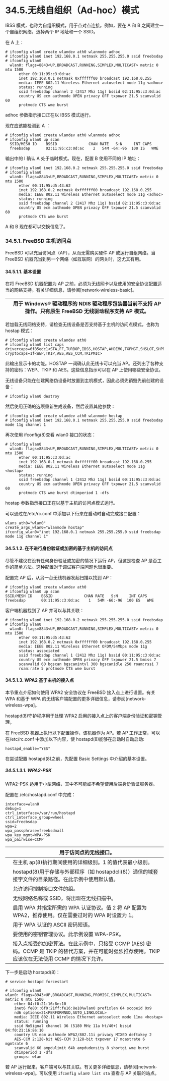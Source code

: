 # 34.5.无线自组织（Ad-hoc）模式

IBSS 模式，也称为自组织模式，用于点对点连接。例如，要在 A 和 B 之间建立一个自组织网络，选择两个 IP 地址和一个 SSID。

 在 A 上：

```
# ifconfig wlan0 create wlandev ath0 wlanmode adhoc
# ifconfig wlan0 inet 192.168.0.1 netmask 255.255.255.0 ssid freebsdap
# ifconfig wlan0
  wlan0: flags=8843<UP,BROADCAST,RUNNING,SIMPLEX,MULTICAST> metric 0 mtu 1500
	  ether 00:11:95:c3:0d:ac
	  inet 192.168.0.1 netmask 0xffffff00 broadcast 192.168.0.255
	  media: IEEE 802.11 Wireless Ethernet autoselect mode 11g <adhoc>
	  status: running
	  ssid freebsdap channel 2 (2417 Mhz 11g) bssid 02:11:95:c3:0d:ac
	  country US ecm authmode OPEN privacy OFF txpower 21.5 scanvalid 60
	  protmode CTS wme burst
```

adhoc 参数指示接口正在以 IBSS 模式运行。

现在应该能检测到 A ：

```
# ifconfig wlan0 create wlandev ath0 wlanmode adhoc
# ifconfig wlan0 up scan
  SSID/MESH ID    BSSID              CHAN RATE   S:N     INT CAPS
  freebsdap       02:11:95:c3:0d:ac    2   54M -64:-96  100 IS   WME
```

输出中的 I 确认 A 处于临时模式。现在，配置 B 使用不同的 IP 地址：

```
# ifconfig wlan0 inet 192.168.0.2 netmask 255.255.255.0 ssid freebsdap
# ifconfig wlan0
  wlan0: flags=8843<UP,BROADCAST,RUNNING,SIMPLEX,MULTICAST> metric 0 mtu 1500
	  ether 00:11:95:d5:43:62
	  inet 192.168.0.2 netmask 0xffffff00 broadcast 192.168.0.255
	  media: IEEE 802.11 Wireless Ethernet autoselect mode 11g <adhoc>
	  status: running
	  ssid freebsdap channel 2 (2417 Mhz 11g) bssid 02:11:95:c3:0d:ac
	  country US ecm authmode OPEN privacy OFF txpower 21.5 scanvalid 60
	  protmode CTS wme burst
```

A 和 B 现在都可以交换信息了。

### 34.5.1. FreeBSD 主机访问点

FreeBSD 可以充当访问点（AP），从而无需购买硬件 AP 或运行自组网络。当 FreeBSD 机器充当到另一个网络（如互联网）的网关时，这尤其有用。

#### 34.5.1.1. 基本设置

在将 FreeBSD 机器配置为 AP 之前，必须为无线网卡以及使用的安全协议配置适当的网络支持。有关详细信息，请参阅[network-wireless-basic]。

|  | 用于 Windows® 驱动程序的 NDIS 驱动程序包装器当前不支持 AP 操作。只有原生 FreeBSD 无线驱动程序支持 AP 模式。|
| -- | -------------------------------------------------------------------------------------------------------------- |

若加载无线网络支持，请检查无线设备是否支持基于主机的访问点模式，也称为 hostap 模式：

```
# ifconfig wlan0 create wlandev ath0
# ifconfig wlan0 list caps
drivercaps=6f85edc1<STA,FF,TURBOP,IBSS,HOSTAP,AHDEMO,TXPMGT,SHSLOT,SHPREAMBLE,MONITOR,MBSS,WPA1,WPA2,BURST,WME,WDS,BGSCAN,TXFRAG>
cryptocaps=1f<WEP,TKIP,AES,AES_CCM,TKIPMIC>
```

此输出显示卡的功能。HOSTAP 一词确认此无线卡可以充当 AP。还列出了各种支持的密码：WEP、TKIP 和 AES。这些信息指示可以在 AP 上使用哪些安全协议。

无线设备只能在创建网络伪设备时放置到主机模式，因此必须先销毁先前创建的设备：

```
# ifconfig wlan0 destroy
```

然后使用正确的选项重新生成设备，然后设置其他参数：

```
# ifconfig wlan0 create wlandev ath0 wlanmode hostap
# ifconfig wlan0 inet 192.168.0.1 netmask 255.255.255.0 ssid freebsdap mode 11g channel 1
```

再次使用 ifconfig(8)查看 wlan0 接口的状态：

```
# ifconfig wlan0
  wlan0: flags=8843<UP,BROADCAST,RUNNING,SIMPLEX,MULTICAST> metric 0 mtu 1500
	  ether 00:11:95:c3:0d:ac
	  inet 192.168.0.1 netmask 0xffffff00 broadcast 192.168.0.255
	  media: IEEE 802.11 Wireless Ethernet autoselect mode 11g <hostap>
	  status: running
	  ssid freebsdap channel 1 (2412 Mhz 11g) bssid 00:11:95:c3:0d:ac
	  country US ecm authmode OPEN privacy OFF txpower 21.5 scanvalid 60
	  protmode CTS wme burst dtimperiod 1 -dfs
```

hostap 参数指示接口正在以基于主机的访问点模式运行。

可以通过在/etc/rc.conf 中添加以下行来在启动时自动完成接口配置：

```
wlans_ath0="wlan0"
create_args_wlan0="wlanmode hostap"
ifconfig_wlan0="inet 192.168.0.1 netmask 255.255.255.0 ssid freebsdap mode 11g channel 1"
```

#### 34.5.1.2. 在不进行身份验证或加密的基于主机的访问点

尽管不建议在没有任何身份验证或加密的情况下运行 AP，但这是检查 AP 是否工作的简单方法。这种配置对于调试客户端问题也很重要。

配置完 AP 后，从另一台无线机器发起扫描以找到 AP：

```
# ifconfig wlan0 create wlandev ath0
# ifconfig wlan0 up scan
SSID/MESH ID    BSSID              CHAN RATE   S:N     INT CAPS
freebsdap       00:11:95:c3:0d:ac    1   54M -66:-96  100 ES   WME
```

客户端机器找到了 AP 并可以与其关联：

```
# ifconfig wlan0 inet 192.168.0.2 netmask 255.255.255.0 ssid freebsdap
# ifconfig wlan0
  wlan0: flags=8843<UP,BROADCAST,RUNNING,SIMPLEX,MULTICAST> metric 0 mtu 1500
	  ether 00:11:95:d5:43:62
	  inet 192.168.0.2 netmask 0xffffff00 broadcast 192.168.0.255
	  media: IEEE 802.11 Wireless Ethernet OFDM/54Mbps mode 11g
	  status: associated
	  ssid freebsdap channel 1 (2412 Mhz 11g) bssid 00:11:95:c3:0d:ac
	  country US ecm authmode OPEN privacy OFF txpower 21.5 bmiss 7
	  scanvalid 60 bgscan bgscanintvl 300 bgscanidle 250 roam:rssi 7
	  roam:rate 5 protmode CTS wme burst
```

#### 34.5.1.3. WPA2 基于主机的接入点

本节重点介绍如何使用 WPA2 安全协议在 FreeBSD 接入点上进行设置。有关 WPA 和基于 WPA 的无线客户端配置的更多详细信息，请参阅[network-wireless-wpa]。

hostapd(8)守护程序用于处理 WPA2 启用的接入点上的客户端身份验证和密钥管理。

在 FreeBSD 机器上执行以下配置操作，该机器作为 AP。若 AP 工作正常，可以在/etc/rc.conf 中添加以下内容，使 hostapd(8)能够在启动时自动启动:

```
hostapd_enable="YES"
```

在尝试配置 hostapd(8)之前，先配置 Basic Settings 中介绍的基本设置。

##### 34.5.1.3.1. WPA2-PSK

WPA2-PSK 适用于小型网络，其中不可能或不希望使用后端身份验证服务器。

配置在 /etc/hostapd.conf 中完成：

```
interface=wlan0          
debug=1                  
ctrl_interface=/var/run/hostapd  
ctrl_interface_group=wheel   
ssid=freebsdap           
wpa=2                    
wpa_passphrase=freebsdmall   
wpa_key_mgmt=WPA-PSK     
wpa_pairwise=CCMP        
```

|  | 用于访问点的无线接口。                                                                                                                |
| -- | ------------------------------------------------------------------------------------------------------------------------------------------------------ |
|  | 在主机 ap(8)执行期间使用的详细级别。1 的值代表最小级别。                                                                             |
|  | hostapd(8)用于存储与外部程序（如 hostapdcli(8)）通信的域套接字文件的目录路径。在此示例中使用默认值。                                  |
|  | 允许访问控制接口文件的组。                                                                                                            |
|  | 无线网络名称或 SSID，将出现在无线扫描中。                                                                                             |
|  | 启用 WPA 并指定所需的 WPA 认证协议。值 2 将 AP 配置为 WPA2，推荐使用。仅在需要过时的 WPA 时设置为 1。                                |
|  | 用于 WPA 认证的 ASCII 密码短语。                                                                                                      |
|  | 要使用的密钥管理协议。此示例设置 WPA-PSK。                                                                                            |
|  | 接入点接受的加密算法。在此示例中，只接受 CCMP (AES) 密码。CCMP 是 TKIP 的替代方案，并在可能时强烈推荐使用。TKIP 应该仅在无法使用 CCMP 的情况下允许。|

下一步是启动 hostapd(8)：

```
# service hostapd forcestart
```

```
# ifconfig wlan0
wlan0: flags=8943<UP,BROADCAST,RUNNING,PROMISC,SIMPLEX,MULTICAST> metric 0 mtu 1500
	ether 04:f0:21:16:8e:10
	inet6 fe80::6f0:21ff:fe16:8e10%wlan0 prefixlen 64 scopeid 0x9
	nd6 options=21<PERFORMNUD,AUTO_LINKLOCAL>
	media: IEEE 802.11 Wireless Ethernet autoselect mode 11na <hostap>
	status: running
	ssid No5ignal channel 36 (5180 MHz 11a ht/40+) bssid 04:f0:21:16:8e:10
	country US ecm authmode WPA2/802.11i privacy MIXED deftxkey 2
	AES-CCM 2:128-bit AES-CCM 3:128-bit txpower 17 mcastrate 6 mgmtrate 6
	scanvalid 60 ampdulimit 64k ampdudensity 8 shortgi wme burst
	dtimperiod 1 -dfs
	groups: wlan
```

若 AP 运行起来，客户端可以与其关联。有关更多详细信息，请参阅[network-wireless-wpa]。可以使用 `ifconfig wlan0 list sta` 查看与 AP 关联的站点。
